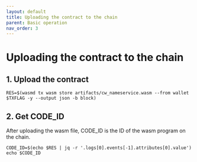 ```yaml
---
layout: default
title: Uploading the contract to the chain
parent: Basic operation
nav_order: 3
---
```


# Uploading the contract to the chain

## 1. Upload the contract

```
RES=$(wasmd tx wasm store artifacts/cw_nameservice.wasm --from wallet $TXFLAG -y --output json -b block)
```

## 2. Get CODE_ID

After uploading the wasm file, CODE_ID is the ID of the wasm program on the chain.

```
CODE_ID=$(echo $RES | jq -r '.logs[0].events[-1].attributes[0].value')
echo $CODE_ID
```
